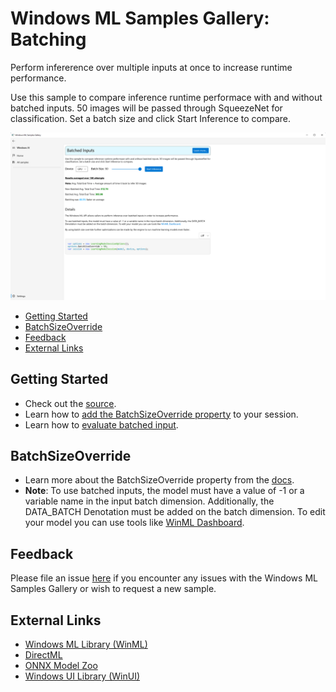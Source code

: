 # Windows ML Samples Gallery: Batching
 Perform infererence over multiple inputs at once to increase runtime performance.
 
 Use this sample to compare inference runtime performace with and without batched inputs. 50 images will be passed through SqueezeNet for classification. Set a batch size and click Start Inference to compare.
 
<img src="docs/BatchingScreenshot.png" width="650"/>

- [Getting Started](#getting-started)
- [BatchSizeOverride](#batchsizeoverride)
- [Feedback](#feedback)
- [External Links](#external-links)

## Getting Started
- Check out the [source](https://github.com/microsoft/Windows-Machine-Learning/blob/master/Samples/WinMLSamplesGallery/WinMLSamplesGallery/Samples/Batching/Batching.xaml.cs).
- Learn how to [add the BatchSizeOverride property](https://github.com/microsoft/Windows-Machine-Learning/blob/master/Samples/WinMLSamplesGallery/WinMLSamplesGallery/Samples/Batching/Batching.xaml.cs#L125) to your session.
- Learn how to [evaluate batched input](https://github.com/microsoft/Windows-Machine-Learning/blob/master/Samples/WinMLSamplesGallery/WinMLSamplesGallery/Samples/Batching/Batching.xaml.cs#L186).

## BatchSizeOverride
- Learn more about the BatchSizeOverride property from the [docs](https://docs.microsoft.com/en-us/uwp/api/windows.ai.machinelearning.learningmodelsessionoptions.batchsizeoverride?view=winrt-22000).
- **Note**: To use batched inputs, the model must have a value of -1 or a variable name in the input batch dimension. Additionally, the DATA_BATCH Denotation must be added on the batch dimension. To edit your model you can use tools like [WinML Dashboard](https://github.com/Microsoft/Windows-Machine-Learning/tree/master/Tools/WinMLDashboard).

## Feedback
Please file an issue [here](https://github.com/microsoft/Windows-Machine-Learning/issues/new) if you encounter any issues with the Windows ML Samples Gallery or wish to request a new sample.

## External Links

- [Windows ML Library (WinML)](https://docs.microsoft.com/en-us/windows/ai/windows-ml/)
- [DirectML](https://github.com/microsoft/directml)
- [ONNX Model Zoo](https://github.com/onnx/models)
- [Windows UI Library (WinUI)](https://docs.microsoft.com/en-us/windows/apps/winui/) 
